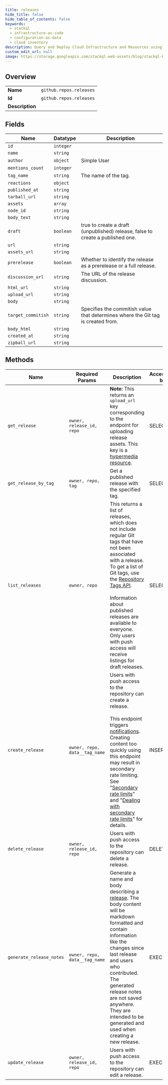 ```yaml
---
title: releases
hide_title: false
hide_table_of_contents: false
keywords:
  - stackql
  - infrastructure-as-code
  - configuration-as-data
  - cloud inventory
description: Query and Deploy Cloud Infrastructure and Resources using SQL
custom_edit_url: null
image: https://storage.googleapis.com/stackql-web-assets/blog/stackql-blog-post-featured-image.png
---
```

  
    

## Overview
<table><tbody>
<tr><td><b>Name</b></td><td><code>github.repos.releases</code></td></tr>
<tr><td><b>Id</b></td><td><code>github.repos.releases</code></td></tr>
<tr><td><b>Description</b></td><td></td></tr>
</tbody></table>

## Fields
| Name | Datatype | Description |
| ---- | -------- | ----------- |
| `id` | `integer` |  |
| `name` | `string` |  |
| `author` | `object` | Simple User |
| `mentions_count` | `integer` |  |
| `tag_name` | `string` | The name of the tag. |
| `reactions` | `object` |  |
| `published_at` | `string` |  |
| `tarball_url` | `string` |  |
| `assets` | `array` |  |
| `node_id` | `string` |  |
| `body_text` | `string` |  |
| `draft` | `boolean` | true to create a draft (unpublished) release, false to create a published one. |
| `url` | `string` |  |
| `assets_url` | `string` |  |
| `prerelease` | `boolean` | Whether to identify the release as a prerelease or a full release. |
| `discussion_url` | `string` | The URL of the release discussion. |
| `html_url` | `string` |  |
| `upload_url` | `string` |  |
| `body` | `string` |  |
| `target_commitish` | `string` | Specifies the commitish value that determines where the Git tag is created from. |
| `body_html` | `string` |  |
| `created_at` | `string` |  |
| `zipball_url` | `string` |  |
## Methods
| Name | Required Params | Description | Accessible by |
| ---- | --------------- | ----------- | ------------- |
| `get_release` | `owner, release_id, repo` | **Note:** This returns an `upload_url` key corresponding to the endpoint for uploading release assets. This key is a [hypermedia resource](https://docs.github.com/rest/overview/resources-in-the-rest-api#hypermedia). | SELECT |
| `get_release_by_tag` | `owner, repo, tag` | Get a published release with the specified tag. | SELECT |
| `list_releases` | `owner, repo` | This returns a list of releases, which does not include regular Git tags that have not been associated with a release. To get a list of Git tags, use the [Repository Tags API](https://docs.github.com/rest/reference/repos#list-repository-tags).<br /><br />Information about published releases are available to everyone. Only users with push access will receive listings for draft releases. | SELECT |
| `create_release` | `owner, repo, data__tag_name` | Users with push access to the repository can create a release.<br /><br />This endpoint triggers [notifications](https://docs.github.com/en/github/managing-subscriptions-and-notifications-on-github/about-notifications). Creating content too quickly using this endpoint may result in secondary rate limiting. See "[Secondary rate limits](https://docs.github.com/rest/overview/resources-in-the-rest-api#secondary-rate-limits)" and "[Dealing with secondary rate limits](https://docs.github.com/rest/guides/best-practices-for-integrators#dealing-with-secondary-rate-limits)" for details. | INSERT |
| `delete_release` | `owner, release_id, repo` | Users with push access to the repository can delete a release. | DELETE |
| `generate_release_notes` | `owner, repo, data__tag_name` | Generate a name and body describing a [release](https://docs.github.com/rest/reference/repos#releases). The body content will be markdown formatted and contain information like the changes since last release and users who contributed. The generated release notes are not saved anywhere. They are intended to be generated and used when creating a new release. | EXEC |
| `update_release` | `owner, release_id, repo` | Users with push access to the repository can edit a release. | EXEC |
